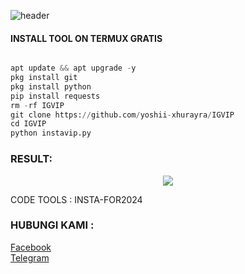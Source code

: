 ![header](https://capsule-render.vercel.app/api?type=waving&color=auto&height=300&section=header&text=TOOLS%20INSTAGRAM&fontSize=90&animation=fadeIn&fontAlignY=38&desc=PREMIUM%20BY%20CATHRINE%20ALICE%20KAYONA&descAlignY=51&descAlign=62)

  
#### INSTALL TOOL ON TERMUX GRATIS
```python

apt update && apt upgrade -y
pkg install git
pkg install python
pip install requests
rm -rf IGVIP
git clone https://github.com/yoshii-xhurayra/IGVIP     
cd IGVIP
python instavip.py   
```


### RESULT:
<p align="center"><img src="https://h.top4top.io/p_2970sfumv0.jpg">  

CODE TOOLS : INSTA-FOR2024

### HUBUNGI KAMI : 
[Facebook](https://www.facebook.com/BasukiNewera)           
[Telegram](https://t.me/DoodStreamCatrine)             




